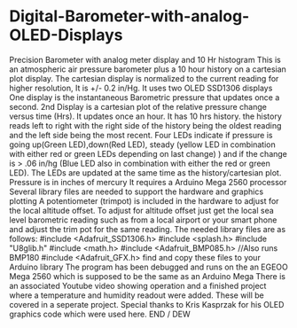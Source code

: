 # Digital-Barometer-with-analog-OLED-Displays
Precision Barometer with analog meter display and 10 Hr histogram 
This is an atmospheric air pressure barometer plus a 10 hour history on a cartesian plot display. The cartesian display is normalized to the current reading for higher resolution, It is +/- 0.2 in/Hg. It uses two OLED SSD1306 displays One display is the instantaneous Barometric pressure that updates once a second. 2nd Display is a cartesian plot of the relative pressure change versus time (Hrs). It updates once an hour. It has 10 hrs history. the history reads left to right with the right side of the history being the oldest reading and the left side being the most recent. Four LEDs indicate if pressure is going up(Green LED),down(Red LED), steady (yellow LED in combination with either red or green LEDs depending on last change) ) and if the change is > .06 in/hg (Blue LED also in combination with either the red or green LED). The LEDs are updated at the same time as the history/cartesian plot.
Pressure is in inches of mercury It requires a Arduino Mega 2560 processor Several library files are needed to support the hardware and graphics plotting A potentiometer (trimpot) is included in the hardware to adjust for the local altitude offset. To adjust for altitude offset just get the local sea level barometric reading such as from a local airport or your smart phone and adjust the trim pot for the same reading. The needed library files are as follows: #include <Adafruit_SSD1306.h> #include <splash.h> #include "U8glib.h" #include <math.h> #include <Adafruit_BMP085.h> //Also runs BMP180 #include <Adafruit_GFX.h> find and copy these files to your Arduino library The program has been debugged and runs on the an EGEOO Mega 2560 which is supposed to be the same as an Arduino Mega There is an associated Youtube video showing operation and a finished project where a temperature and humidity readout were added. These will be covered in a seperate project. Special thanks to Kris Kasprzak for his OLED graphics code which were used here. END / DEW
